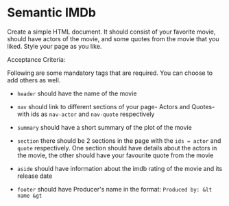 # Semantic IMDb

 Create a simple HTML document. It should consist of your favorite movie, should have actors of the movie, and some quotes from the movie that you liked. Style your page as you like.

 Acceptance Criteria:

 Following are some mandatory tags that are required. You can choose to add others as well.
 
 - `header` should have the name of the movie
 
 - `nav` should link to different sections of your page- Actors and Quotes- with ids as `nav-actor` and `nav-quote` respectively
 - `summary` should have a short summary of the plot of the movie
 - `section` there should be 2 sections in the page with the `ids = actor` and `quote` respectively. One section should have details about the actors in \
    the movie, the other should have your favourite quote from the movie
 - `aside` should have information about the imdb rating of the movie and its release date
 - `footer` should have Producer's name in the format: `Produced by: &lt name &gt `
 
